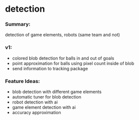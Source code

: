 # detection

### Summary:
detection of game elements,
robots (same team and not)

### v1:
- colored blob detection for
balls in and out of goals
- point approximation for balls
using pixel count inside of blob
- send information to tracking
package

### Feature Ideas:
- blob detection with different
game elements
- automatic tuner for blob
detection
- robot detection with ai
- game element detection with
ai
- accuracy approximation


